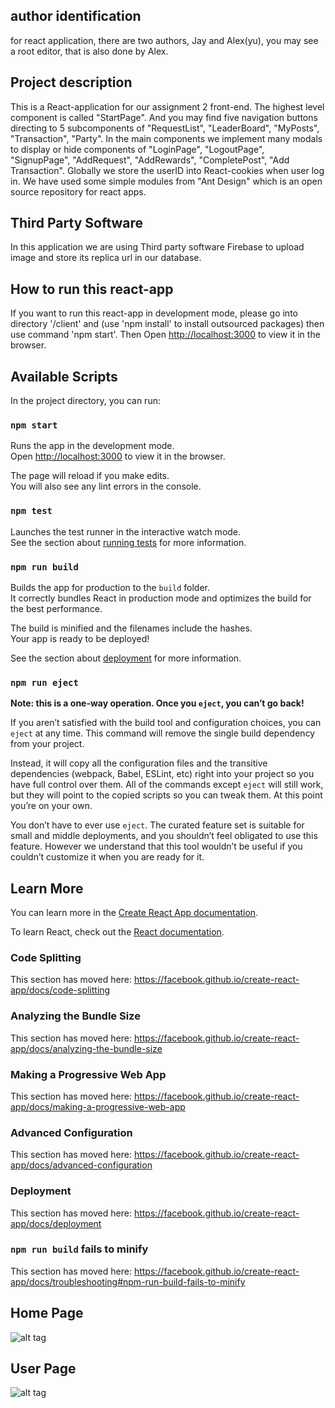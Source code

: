 ## author identification

for react application, there are two authors, Jay and Alex(yu), you may see a root editor, that is also done by Alex.

## Project description

This is a React-application for our assignment 2 front-end. 
The highest level component is called "StartPage". And you may find five navigation buttons directing to 5 subcomponents of "RequestList", "LeaderBoard", "MyPosts", "Transaction", "Party".
In the main components we implement many modals to display or hide components of "LoginPage", "LogoutPage", "SignupPage", "AddRequest", "AddRewards", "CompletePost", "Add Transaction".
Globally we store the userID into React-cookies when user log in.
We have used some simple modules from "Ant Design" which is an open source repository for react apps.

## Third Party Software
In this application we are using Third party software Firebase to upload image and store its replica url in our database. 

## How to run this react-app
If you want to run this react-app in development mode, please go into directory '/client' and (use 'npm install' to install outsourced packages) then use command 'npm start'.
Then Open [http://localhost:3000](http://localhost:3000) to view it in the browser.

## Available Scripts

In the project directory, you can run:

### `npm start`

Runs the app in the development mode.<br />
Open [http://localhost:3000](http://localhost:3000) to view it in the browser.

The page will reload if you make edits.<br />
You will also see any lint errors in the console.

### `npm test`

Launches the test runner in the interactive watch mode.<br />
See the section about [running tests](https://facebook.github.io/create-react-app/docs/running-tests) for more information.

### `npm run build`

Builds the app for production to the `build` folder.<br />
It correctly bundles React in production mode and optimizes the build for the best performance.

The build is minified and the filenames include the hashes.<br />
Your app is ready to be deployed!

See the section about [deployment](https://facebook.github.io/create-react-app/docs/deployment) for more information.

### `npm run eject`

**Note: this is a one-way operation. Once you `eject`, you can’t go back!**

If you aren’t satisfied with the build tool and configuration choices, you can `eject` at any time. This command will remove the single build dependency from your project.

Instead, it will copy all the configuration files and the transitive dependencies (webpack, Babel, ESLint, etc) right into your project so you have full control over them. All of the commands except `eject` will still work, but they will point to the copied scripts so you can tweak them. At this point you’re on your own.

You don’t have to ever use `eject`. The curated feature set is suitable for small and middle deployments, and you shouldn’t feel obligated to use this feature. However we understand that this tool wouldn’t be useful if you couldn’t customize it when you are ready for it.

## Learn More

You can learn more in the [Create React App documentation](https://facebook.github.io/create-react-app/docs/getting-started).

To learn React, check out the [React documentation](https://reactjs.org/).

### Code Splitting

This section has moved here: https://facebook.github.io/create-react-app/docs/code-splitting

### Analyzing the Bundle Size

This section has moved here: https://facebook.github.io/create-react-app/docs/analyzing-the-bundle-size

### Making a Progressive Web App

This section has moved here: https://facebook.github.io/create-react-app/docs/making-a-progressive-web-app

### Advanced Configuration

This section has moved here: https://facebook.github.io/create-react-app/docs/advanced-configuration

### Deployment

This section has moved here: https://facebook.github.io/create-react-app/docs/deployment

### `npm run build` fails to minify

This section has moved here: https://facebook.github.io/create-react-app/docs/troubleshooting#npm-run-build-fails-to-minify

## Home Page
![alt tag](https://user-images.githubusercontent.com/62229082/97869581-d9eca880-1d65-11eb-94c9-d8115d3eab7a.png)

## User Page
![alt tag](https://user-images.githubusercontent.com/62229082/97870255-d60d5600-1d66-11eb-9f51-00188db3f01d.png)
